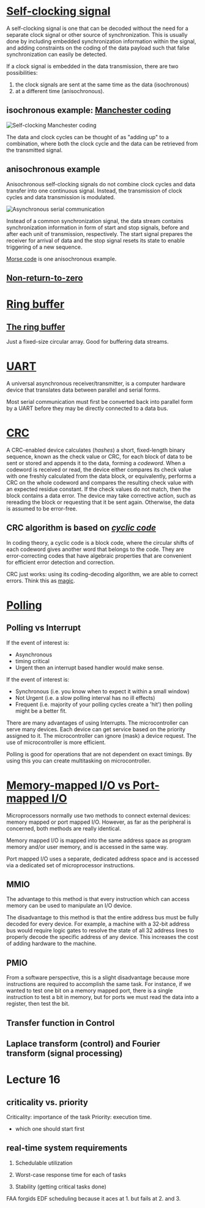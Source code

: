 # [Self-clocking signal](https://en.wikipedia.org/wiki/Self-clocking_signal)
A self-clocking signal is one that can be decoded without the need for a separate clock signal or other source of synchronization. This is usually done by including embedded synchronization information within the signal, and adding constraints on the coding of the data payload such that false synchronization can easily be detected.

If a clock signal is embedded in the data transmission, there are two possibilities: 
1. the clock signals are sent at the same time as the data (isochronous)
2. at a different time (anisochronous).

## isochronous example: [Manchester coding](https://en.wikipedia.org/wiki/Manchester_code)
![Self-clocking Manchester coding](https://upload.wikimedia.org/wikipedia/commons/thumb/9/90/Manchester_encoding_both_conventions.svg/771px-Manchester_encoding_both_conventions.svg.png)

The data and clock cycles can be thought of as "adding up" to a combination, where both the clock cycle and the data can be retrieved from the transmitted signal.

## anisochronous example

Anisochronous self-clocking signals do not combine clock cycles and data transfer into one continuous signal. Instead, the transmission of clock cycles and data transmission is modulated. 

![Asynchronous serial communication](https://upload.wikimedia.org/wikipedia/commons/4/47/Puerto_serie_Rs232.png)

Instead of a common synchronization signal, the data stream contains synchronization information in form of start and stop signals, before and after each unit of transmission, respectively. The start signal prepares the receiver for arrival of data and the stop signal resets its state to enable triggering of a new sequence.

[Morse code](https://en.wikipedia.org/wiki/Morse_code) is one anisochronous example.

## [Non-return-to-zero](https://en.wikipedia.org/wiki/Non-return-to-zero)

# [Ring buffer](https://en.wikipedia.org/wiki/Circular_buffer)
## [The ring buffer](http://www.embedded.com/electronics-blogs/embedded-round-table/4419407/The-ring-buffer)
Just a fixed-size circular array. Good for buffering data streams.

# [UART](https://en.wikipedia.org/wiki/Universal_asynchronous_receiver/transmitter)
A universal asynchronous receiver/transmitter, is a computer hardware device that translates data between parallel and serial forms.

Most serial communication must first be converted back into parallel form by a UART before they may be directly connected to a data bus.

# [CRC](https://en.wikipedia.org/wiki/Cyclic_redundancy_check)
A CRC-enabled device calculates (*hashes*) a short, fixed-length binary sequence, known as the check value or CRC, for each block of data to be sent or stored and appends it to the data, forming a *codeword*. When a codeword is received or read, the device either compares its check value with one freshly calculated from the data block, or equivalently, performs a CRC on the whole codeword and compares the resulting check value with an expected residue constant. If the check values do not match, then the block contains a data error. The device may take corrective action, such as rereading the block or requesting that it be sent again. Otherwise, the data is assumed to be error-free.

## CRC algorithm is based on [*cyclic code*](https://en.wikipedia.org/wiki/Cyclic_code)
In coding theory, a cyclic code is a block code, where the circular shifts of each codeword gives another word that belongs to the code. They are error-correcting codes that have algebraic properties that are convenient for efficient error detection and correction.

CRC just works: using its coding-decoding algorithm, we are able to correct errors. Think this as [magic](https://www.youtube.com/watch?v=ZJH0KT6c0B0).

# [Polling](http://www.electronics-base.com/useful-info/software-related/90-polling-vs-interrupt)
## Polling vs Interrupt
If the event of interest is:
* Asynchronous
 * timing critical
* Urgent
then an interrupt based handler would make sense.

If the event of interest is:
* Synchronous (i.e. you know when to expect it within a small window)
* Not Urgent (i.e. a slow polling interval has no ill effects)
* Frequent (i.e. majority of your polling cycles create a 'hit')
then polling might be a better fit.

There are many advantages of using Interrupts. The microcontroller can serve many devices. Each device can get service based on the priority assigned to it. The microcontroller can ignore (mask) a device request. The use of microcontroller is more efficient.

Polling is good for operations that are not dependent on exact timings. By using this you can create multitasking on microcontroller.

# [Memory-mapped I/O vs Port-mapped I/O](http://www.bogotobogo.com/Embedded/memory_mapped_io_vs_port_mapped_isolated_io.php)

Microprocessors normally use two methods to connect external devices: memory mapped or port mapped I/O. However, as far as the peripheral is concerned, both methods are really identical.

Memory mapped I/O is mapped into the same address space as program memory and/or user memory, and is accessed in the same way.

Port mapped I/O uses a separate, dedicated address space and is accessed via a dedicated set of microprocessor instructions.

## MMIO
The advantage to this method is that every instruction which can access memory can be used to manipulate an I/O device.

The disadvantage to this method is that the entire address bus must be fully decoded for every device. For example, a machine with a 32-bit address bus would require logic gates to resolve the state of all 32 address lines to properly decode the specific address of any device. This increases the cost of adding hardware to the machine.

## PMIO
From a software perspective, this is a slight disadvantage because more instructions are required to accomplish the same task. For instance, if we wanted to test one bit on a memory mapped port, there is a single instruction to test a bit in memory, but for ports we must read the data into a register, then test the bit.

## Transfer function in Control

## Laplace transform (control) and Fourier transform (signal processing)

# Lecture 16

## criticality vs. priority
Criticality: importance of the task
Priority: execution time.
* which one should start first

## real-time system requirements

1. Schedulable utilization

2. Worst-case response time for each of tasks

3. Stability (getting critical tasks done)

FAA forgids EDF scheduling because it aces at 1. but fails at 2. and 3.





